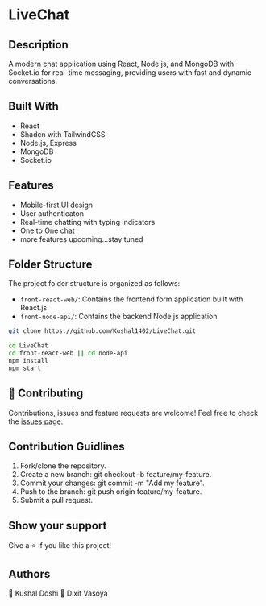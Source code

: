 # LiveChat

## Description
A modern chat application using React, Node.js, and MongoDB with Socket.io for real-time messaging, providing users with fast and dynamic conversations.

## Built With
- React
- Shadcn with TailwindCSS
- Node.js, Express
- MongoDB 
- Socket.io

## Features
- Mobile-first UI design
- User authenticaton
- Real-time chatting with typing indicators
- One to One chat
- more features upcoming...stay tuned

## Folder Structure
The project folder structure is organized as follows:

- `front-react-web/`: Contains the frontend form application built with React.js
- `front-node-api/`: Contains the backend Node.js application

```bash
git clone https://github.com/Kushal1402/LiveChat.git
```

```bash
cd LiveChat
cd front-react-web || cd node-api
npm install
npm start
```

## 🤝 Contributing
Contributions, issues and feature requests are welcome!
Feel free to check the [issues page](https://github.com/Kushal1402/LiveChat/issues).

## Contribution Guidlines
1. Fork/clone the repository.
2. Create a new branch: git checkout -b feature/my-feature.
3. Commit your changes: git commit -m "Add my feature".
4. Push to the branch: git push origin feature/my-feature.
5. Submit a pull request.

## Show your support
Give a ⭐️ if you like this project!

## Authors
👤 Kushal Doshi 
👤 Dixit Vasoya
